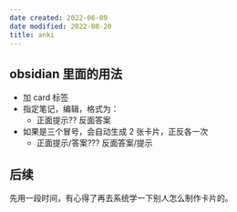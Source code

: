 ```yaml
---
date created: 2022-06-09
date modified: 2022-08-20
title: anki
---
```


## obsidian 里面的用法

- 加 card 标签
- 指定笔记，编辑，格式为：
	- 正面提示?? 反面答案
- 如果是三个冒号，会自动生成 2 张卡片，正反各一次
	- 正面提示/答案??? 反面答案/提示

## 后续

先用一段时间，有心得了再去系统学一下别人怎么制作卡片的。
